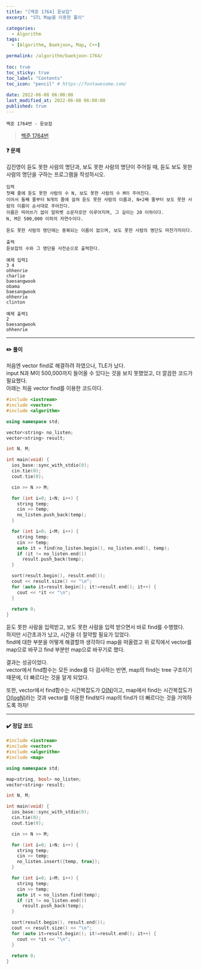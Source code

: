 ```yaml
---
title: "[백준 1764] 듣보잡"
excerpt: "STL Map을 이용한 풀이"

categories:
  - Algorithm
tags:
  - [Algorithm, Baekjoon, Map, C++]

permalink: /algorithm/baekjoon-1764/
 
toc: true
toc_sticky: true
toc_label: "Contents"
toc_icon: "pencil" # https://fontawesome.com/
 
date: 2022-06-08 06:00:00
last_modified_at: 2022-06-08 06:00:00
published: true
---
```


`백준 1764번 - 듣보잡`  

> [백준 1764번](https://www.acmicpc.net/problem/1764)  
 
#### ❓ 문제

김진영이 듣도 못한 사람의 명단과, 보도 못한 사람의 명단이 주어질 때, 듣도 보도 못한 사람의 명단을 구하는 프로그램을 작성하시오.  

```
입력
첫째 줄에 듣도 못한 사람의 수 N, 보도 못한 사람의 수 M이 주어진다. 
이어서 둘째 줄부터 N개의 줄에 걸쳐 듣도 못한 사람의 이름과, N+2째 줄부터 보도 못한 사람의 이름이 순서대로 주어진다. 
이름은 띄어쓰기 없이 알파벳 소문자로만 이루어지며, 그 길이는 20 이하이다. 
N, M은 500,000 이하의 자연수이다.

듣도 못한 사람의 명단에는 중복되는 이름이 없으며, 보도 못한 사람의 명단도 마찬가지이다.

출력
듣보잡의 수와 그 명단을 사전순으로 출력한다.
```

```
예제 입력1
3 4
ohhenrie
charlie
baesangwook
obama
baesangwook
ohhenrie
clinton

예제 출력1
2
baesangwook
ohhenrie
```

---  

#### ✏️ 풀이

처음엔 vector find로 해결하려 하였으나, TLE가 났다.  
input N과 M이 500,000까지 들어올 수 있다는 것을 보지 못했었고, 더 깔끔한 코드가 필요했다.  
아래는 처음 vector find를 이용한 코드이다.  

```cpp
#include <iostream>
#include <vector>
#include <algorithm>

using namespace std;

vector<string> no_listen;
vector<string> result;

int N, M;

int main(void) {
  ios_base::sync_with_stdio(0);
  cin.tie(0);
  cout.tie(0);

  cin >> N >> M;

  for (int i=0; i<N; i++) {
    string temp;
    cin >> temp;
    no_listen.push_back(temp);
  }

  for (int i=0; i<M; i++) {
    string temp;
    cin >> temp;
    auto it = find(no_listen.begin(), no_listen.end(), temp);
    if (it != no_listen.end())
      result.push_back(temp);
  }

  sort(result.begin(), result.end());
  cout << result.size() << "\n";
  for (auto it=result.begin(); it!=result.end(); it++) {
    cout << *it << "\n";    
  }
  
  return 0;
}
```

듣도 못한 사람을 입력받고, 보도 못한 사람을 입력 받으면서 바로 find를 수행했다.  
하지만 시간초과가 났고, 시간을 더 절약할 필요가 있었다.  
find에 대한 부분을 어떻게 해결할까 생각하다 map을 떠올렸고 위 로직에서 vector를 map으로 바꾸고 find 부분만 map으로 바꾸기로 했다.  

결과는 성공이었다.  
vector에서 find함수는 모든 index를 다 검사하는 반면, map의 find는 tree 구조이기 때문에, 더 빠르다는 것을 알게 되었다.  

또한, vector에서 find함수는 시간복잡도가 <u>O(N)</u>이고, map에서 find는 시간복잡도가 <u>O(logN)</u>라는 것과 vector를 이용한 find보다 map의 find가 더 빠르다는 것을 기억하도록 하자!  

---  

#### ✔️ 정답 코드

```cpp
#include <iostream>
#include <vector>
#include <algorithm>
#include <map>

using namespace std;

map<string, bool> no_listen;
vector<string> result;

int N, M;

int main(void) {
  ios_base::sync_with_stdio(0);
  cin.tie(0);
  cout.tie(0);

  cin >> N >> M;

  for (int i=0; i<N; i++) {
    string temp;
    cin >> temp;
    no_listen.insert({temp, true});
  }

  for (int i=0; i<M; i++) {
    string temp;
    cin >> temp;
    auto it = no_listen.find(temp);
    if (it != no_listen.end())
      result.push_back(temp);
  }

  sort(result.begin(), result.end());
  cout << result.size() << "\n";
  for (auto it=result.begin(); it!=result.end(); it++) {
    cout << *it << "\n";    
  }
  
  return 0;
}
```